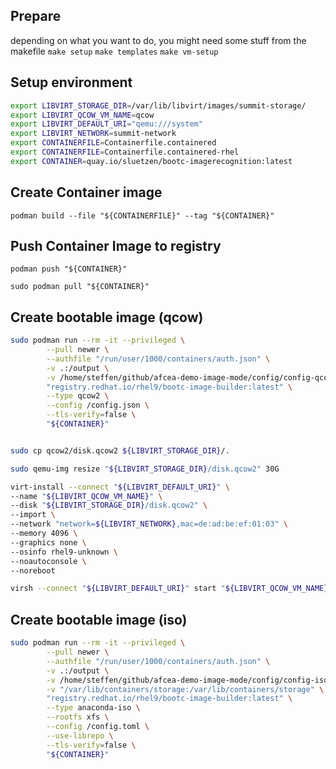 ## Prepare
depending on what you want to do, you might need some stuff from the makefile
`make setup`
`make templates`
`make vm-setup`

## Setup environment

```bash
export LIBVIRT_STORAGE_DIR=/var/lib/libvirt/images/summit-storage/
export LIBVIRT_QCOW_VM_NAME=qcow
export LIBVIRT_DEFAULT_URI="qemu:///system"
export LIBVIRT_NETWORK=summit-network
export CONTAINERFILE=Containerfile.containered
export CONTAINERFILE=Containerfile.containered-rhel
export CONTAINER=quay.io/sluetzen/bootc-imagerecognition:latest
```



## Create Container image
`podman build --file "${CONTAINERFILE}" --tag "${CONTAINER}"`

## Push Container Image to registry
`podman push "${CONTAINER}"`

`sudo podman pull "${CONTAINER}"`

## Create bootable image (qcow)
```bash
sudo podman run --rm -it --privileged \
        --pull newer \
        --authfile "/run/user/1000/containers/auth.json" \
        -v .:/output \
        -v /home/steffen/github/afcea-demo-image-mode/config/config-qcow2.json:/config.json \
        "registry.redhat.io/rhel9/bootc-image-builder:latest" \
        --type qcow2 \
        --config /config.json \
        --tls-verify=false \
        "${CONTAINER}"


sudo cp qcow2/disk.qcow2 ${LIBVIRT_STORAGE_DIR}/.

sudo qemu-img resize "${LIBVIRT_STORAGE_DIR}/disk.qcow2" 30G

virt-install --connect "${LIBVIRT_DEFAULT_URI}" \
--name "${LIBVIRT_QCOW_VM_NAME}" \
--disk "${LIBVIRT_STORAGE_DIR}/disk.qcow2" \
--import \
--network "network=${LIBVIRT_NETWORK},mac=de:ad:be:ef:01:03" \
--memory 4096 \
--graphics none \
--osinfo rhel9-unknown \
--noautoconsole \
--noreboot

virsh --connect "${LIBVIRT_DEFAULT_URI}" start "${LIBVIRT_QCOW_VM_NAME}"
```

## Create bootable image (iso)
```bash
sudo podman run --rm -it --privileged \
        --pull newer \
        --authfile "/run/user/1000/containers/auth.json" \
        -v .:/output \
        -v /home/steffen/github/afcea-demo-image-mode/config/config-iso.toml:/config.toml \
        -v "/var/lib/containers/storage:/var/lib/containers/storage" \
        "registry.redhat.io/rhel9/bootc-image-builder:latest" \
        --type anaconda-iso \
        --rootfs xfs \
        --config /config.toml \
        --use-librepo \
        --tls-verify=false \
        "${CONTAINER}"
```

